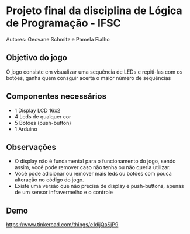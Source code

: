 # Projeto final da disciplina de Lógica de Programação - IFSC
  Autores: Geovane Schmitz e Pamela Fialho

## Objetivo do jogo
  O jogo consiste em visualizar uma sequência de LEDs e repiti-las com os botões, ganha quem consguir acerta o maior número de sequências

## Componentes necessários
* 1 Display LCD 16x2
* 4 Leds de qualquer cor
* 5 Botões (push-button)
* 1 Arduino

## Observações
  * O display não é fundamental para o funcionamento do jogo, sendo assim, você pode remover caso não tenha ou não queria utilizar.
  * Você pode adicionar ou remover mais leds ou botões com pouca alteração no código do jogo.
  * Existe uma versão que não precisa de display e push-buttons, apenas de um sensor infravermelho e o controle

## Demo
https://www.tinkercad.com/things/e1dijQaSjP9